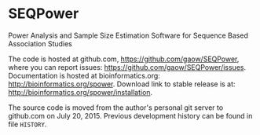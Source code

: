 # SEQPower
Power Analysis and Sample Size Estimation Software for Sequence Based Association Studies

The code is hosted at github.com, https://github.com/gaow/SEQPower, where
you can report issues: https://github.com/gaow/SEQPower/issues. Documentation
is hosted at bioinformatics.org: http://bioinformatics.org/spower. Download
link to stable release is at: http://bioinformatics.org/spower/installation.

The source code is moved from the author's personal git server to github.com
on July 20, 2015. Previous development history can be found in file `HISTORY`.
